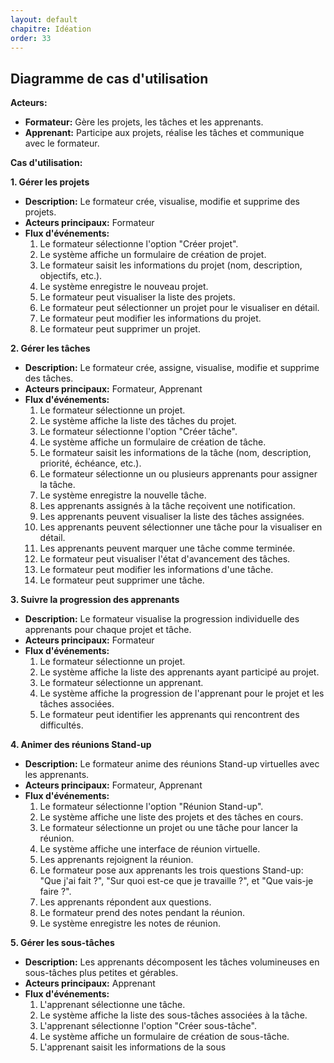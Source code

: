 ```yaml
---
layout: default
chapitre: Idéation
order: 33
---
```


## Diagramme de cas d'utilisation 


**Acteurs:**

* **Formateur:** Gère les projets, les tâches et les apprenants.
* **Apprenant:** Participe aux projets, réalise les tâches et communique avec le formateur.

**Cas d'utilisation:**

**1. Gérer les projets**

* **Description:** Le formateur crée, visualise, modifie et supprime des projets.
* **Acteurs principaux:** Formateur
* **Flux d'événements:**
    1. Le formateur sélectionne l'option "Créer projet".
    2. Le système affiche un formulaire de création de projet.
    3. Le formateur saisit les informations du projet (nom, description, objectifs, etc.).
    4. Le système enregistre le nouveau projet.
    5. Le formateur peut visualiser la liste des projets.
    6. Le formateur peut sélectionner un projet pour le visualiser en détail.
    7. Le formateur peut modifier les informations du projet.
    8. Le formateur peut supprimer un projet.

**2. Gérer les tâches**

* **Description:** Le formateur crée, assigne, visualise, modifie et supprime des tâches.
* **Acteurs principaux:** Formateur, Apprenant
* **Flux d'événements:**
    1. Le formateur sélectionne un projet.
    2. Le système affiche la liste des tâches du projet.
    3. Le formateur sélectionne l'option "Créer tâche".
    4. Le système affiche un formulaire de création de tâche.
    5. Le formateur saisit les informations de la tâche (nom, description, priorité, échéance, etc.).
    6. Le formateur sélectionne un ou plusieurs apprenants pour assigner la tâche.
    7. Le système enregistre la nouvelle tâche.
    8. Les apprenants assignés à la tâche reçoivent une notification.
    9. Les apprenants peuvent visualiser la liste des tâches assignées.
    10. Les apprenants peuvent sélectionner une tâche pour la visualiser en détail.
    11. Les apprenants peuvent marquer une tâche comme terminée.
    12. Le formateur peut visualiser l'état d'avancement des tâches.
    13. Le formateur peut modifier les informations d'une tâche.
    14. Le formateur peut supprimer une tâche.

**3. Suivre la progression des apprenants**

* **Description:** Le formateur visualise la progression individuelle des apprenants pour chaque projet et tâche.
* **Acteurs principaux:** Formateur
* **Flux d'événements:**
    1. Le formateur sélectionne un projet.
    2. Le système affiche la liste des apprenants ayant participé au projet.
    3. Le formateur sélectionne un apprenant.
    4. Le système affiche la progression de l'apprenant pour le projet et les tâches associées.
    5. Le formateur peut identifier les apprenants qui rencontrent des difficultés.

**4. Animer des réunions Stand-up**

* **Description:** Le formateur anime des réunions Stand-up virtuelles avec les apprenants.
* **Acteurs principaux:** Formateur, Apprenant
* **Flux d'événements:**
    1. Le formateur sélectionne l'option "Réunion Stand-up".
    2. Le système affiche une liste des projets et des tâches en cours.
    3. Le formateur sélectionne un projet ou une tâche pour lancer la réunion.
    4. Le système affiche une interface de réunion virtuelle.
    5. Les apprenants rejoignent la réunion.
    6. Le formateur pose aux apprenants les trois questions Stand-up: "Que j'ai fait ?", "Sur quoi est-ce que je travaille ?", et "Que vais-je faire ?".
    7. Les apprenants répondent aux questions.
    8. Le formateur prend des notes pendant la réunion.
    9. Le système enregistre les notes de réunion.

**5. Gérer les sous-tâches**

* **Description:** Les apprenants décomposent les tâches volumineuses en sous-tâches plus petites et gérables.
* **Acteurs principaux:** Apprenant
* **Flux d'événements:**
    1. L'apprenant sélectionne une tâche.
    2. Le système affiche la liste des sous-tâches associées à la tâche.
    3. L'apprenant sélectionne l'option "Créer sous-tâche".
    4. Le système affiche un formulaire de création de sous-tâche.
    5. L'apprenant saisit les informations de la sous

<!-- TODO : Donnez le diagramme de cas d'utilisation global -->